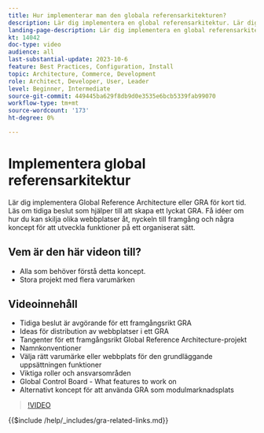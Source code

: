 ```yaml
---
title: Hur implementerar man den globala referensarkitekturen?
description: Lär dig implementera en global referensarkitektur. Lär dig hur du distribuerar dina webbplatser, vill ha framgång och vilka roller du behöver för att se till att ditt Global Reference Architecture-projekt startar på rätt spår.
landing-page-description: Lär dig implementera en global referensarkitektur med Adobe Commerce
kt: 14042
doc-type: video
audience: all
last-substantial-update: 2023-10-6
feature: Best Practices, Configuration, Install
topic: Architecture, Commerce, Development
role: Architect, Developer, User, Leader
level: Beginner, Intermediate
source-git-commit: 449445ba629f8db9d0e3535e6bcb5339fab99070
workflow-type: tm+mt
source-wordcount: '173'
ht-degree: 0%

---
```


# Implementera global referensarkitektur

Lär dig implementera Global Reference Architecture eller GRA för kort tid. Läs om tidiga beslut som hjälper till att skapa ett lyckat GRA. Få idéer om hur du kan skilja olika webbplatser åt, nyckeln till framgång och några koncept för att utveckla funktioner på ett organiserat sätt.

## Vem är den här videon till?

* Alla som behöver förstå detta koncept.
* Stora projekt med flera varumärken

## Videoinnehåll

* Tidiga beslut är avgörande för ett framgångsrikt GRA
* Ideas för distribution av webbplatser i ett GRA
* Tangenter för ett framgångsrikt Global Reference Architecture-projekt
* Namnkonventioner
* Välja rätt varumärke eller webbplats för den grundläggande uppsättningen funktioner
* Viktiga roller och ansvarsområden
* Global Control Board - What features to work on
* Alternativt koncept för att använda GRA som modulmarknadsplats

>[!VIDEO](https://video.tv.adobe.com/v/3424702?learn=on)

{{$include /help/_includes/gra-related-links.md}}
